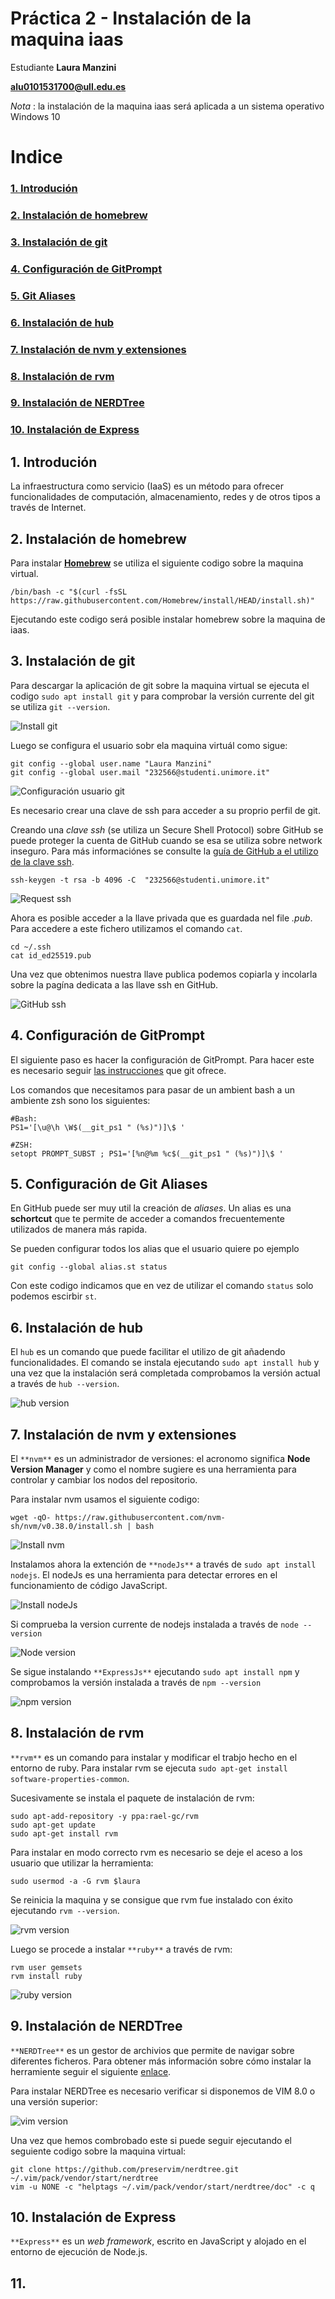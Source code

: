 # Práctica 2 - Instalación de la maquina iaas

Estudiante **Laura Manzini**

**alu0101531700@ull.edu.es**

_Nota_ : la instalación de la maquina iaas será aplicada a un sistema operativo Windows 10

# Indice
### [1. Introdución](#introdución)
### [2. Instalación de homebrew](#homebrew)
### [3. Instalación de git](#git)
### [4. Configuración de GitPrompt](#gitPrompt)
### [5. Git Aliases](#gitAliases)
### [6. Instalación de hub](#hub)
### [7. Instalación de nvm y extensiones](#nvm)
### [8. Instalación de rvm](#rvm)
### [9. Instalación de NERDTree](#nerdtree)
### [10. Instalación de Express](#express)


<a name = "introdución"><a>
## 1. Introdución

La infraestructura como servicio (IaaS) es un método para ofrecer funcionalidades de computación, almacenamiento, redes y de otros tipos a través de Internet.



<a name = "homebrew"><a>
## 2. Instalación de homebrew

Para instalar [**Homebrew**](https://brew.sh/index_es) se utiliza el siguiente codigo sobre la maquina virtual.

`/bin/bash -c "$(curl -fsSL https://raw.githubusercontent.com/Homebrew/install/HEAD/install.sh)"`

Ejecutando este codigo será posible instalar homebrew sobre la maquina de iaas.

<a name = "git"><a>
## 3. Instalación de git

Para descargar la aplicación de git sobre la maquina virtual se ejecuta el codigo `sudo apt install git` y para comprobar la versión currente del git se utiliza `git --version`.

![Install git](./Imagenes/Img1.jpg)

Luego se configura el usuario sobr ela maquina virtuál como sigue:

```
git config --global user.name "Laura Manzini"
git config --global user.mail "232566@studenti.unimore.it"
```

![Configuración usuario git](./Imagenes/Img2.jpg)

Es necesario crear una clave de ssh para acceder a su proprio perfil de git.

Creando una *clave ssh* (se utiliza un Secure Shell Protocol) sobre GitHub se puede proteger la cuenta de GitHub cuando se esa se utiliza sobre network inseguro. Para más informaciónes se consulte la [guía de GitHub a el utilizo de la clave ssh](https://docs.github.com/en/authentication/connecting-to-github-with-ssh).

`ssh-keygen -t rsa -b 4096 -C  "232566@studenti.unimore.it"`

![Request ssh](./Imagenes/Img3_ssh_request.jpg)

Ahora es posible acceder a la llave privada que es guardada nel file *.pub*. Para accedere a este fichero utilizamos el comando `cat`.

```
cd ~/.ssh
cat id_ed25519.pub
```
Una vez que obtenimos nuestra llave publica podemos copiarla y incolarla sobre la pagína dedicata a las llave ssh en GitHub.

![GitHub ssh](./Imagenes/Img3_ssh.jpg)

<a name = "gitPrompt"><a>
## 4. Configuración de GitPrompt

El siguiente paso es hacer la configuración de GitPrompt. Para hacer este es necesario seguir [las instrucciones](https://github.com/git/git/blob/master/contrib/completion/git-prompt.sh) que git ofrece. 

Los comandos que necesitamos para pasar de un ambient bash a un ambiente zsh sono los siguientes:

```
#Bash: 
PS1='[\u@\h \W$(__git_ps1 " (%s)")]\$ '
```

```
#ZSH:  
setopt PROMPT_SUBST ; PS1='[%n@%m %c$(__git_ps1 " (%s)")]\$ '
```

<a name = "gitAliases"><a>
## 5. Configuración de Git Aliases

En GitHub puede ser muy util la creación de _aliases_. Un alias es una **schortcut** que te permite de acceder a comandos frecuentemente utilizados de manera más rapida.

Se pueden configurar todos los alias que el usuario quiere po ejemplo 

`git config --global alias.st status`

Con este codigo indicamos que en vez de utilizar el comando `status` solo podemos escirbir `st`.


<a name = "hub"><a>
## 6. Instalación de hub

El `hub` es un comando que puede facilitar el utilizo de git añadendo funcionalidades. El comando se instala ejecutando `sudo apt install hub` y una vez que la instalación será completada comprobamos la versión actual a través de `hub --version`.

![hub version](./Imagenes/Img4_hub.jpg)

<a name = "nvm"><a>
## 7. Instalación de nvm y extensiones

El `**nvm**` es un administrador de versiones: el acronomo significa **Node Version Manager** y como el nombre sugiere es una herramienta para controlar y cambiar los nodos del repositorio.

Para instalar nvm usamos el siguiente codigo:

` wget -qO- https://raw.githubusercontent.com/nvm-sh/nvm/v0.38.0/install.sh | bash `

![Install nvm](./Imagenes/Img5_nvm.jpg)

Instalamos ahora la extención de `**nodeJs**` a través de `sudo apt install nodejs`. 
El nodeJs es una herramienta para detectar errores en el funcionamiento de código JavaScript.

![Install nodeJs](./Imagenes/Img6_nodejs.jpg)

Si comprueba la version currente de nodejs instalada a través de `node --version`

![Node version](./Imagenes/Img6_nodejs_version.jpg)

Se sigue instalando `**ExpressJs**` ejecutando `sudo apt install npm` y comprobamos la versión instalada a través de `npm --version`

![npm version](Img7_npm_version.jpg)

<a name = "rvm"><a>
## 8. Instalación de rvm

`**rvm**` es un comando para instalar y modificar el trabjo hecho en el entorno de ruby. Para instalar rvm se ejecuta  `sudo apt-get install software-properties-common`.

Sucesivamente se instala el paquete de instalación de rvm:

```
sudo apt-add-repository -y ppa:rael-gc/rvm
sudo apt-get update
sudo apt-get install rvm
```
Para instalar en modo correcto rvm es necesario se deje el aceso a los usuario que utilizar la herramienta:

`sudo usermod -a -G rvm $laura`

Se reinicia la maquina y se consigue que rvm fue instalado con éxito ejecutando `rvm --version`.

![rvm version](./Imagenes/Img8_rvm_version.jpg)

Luego se procede a instalar `**ruby**` a través de rvm:

```
rvm user gemsets
rvm install ruby
```

![ruby version](./Imagenes/Img9_ruby_version.jpg)

<a name = "nerdtree"><a>
## 9. Instalación de NERDTree

`**NERDTree**` es un gestor de archivios que permite de navigar sobre diferentes ficheros. Para obtener más información sobre cómo instalar la herramiente seguir el siguiente [enlace](https://github.com/preservim/nerdtree).

Para instalar NERDTree es necesario verificar si disponemos de VIM 8.0 o una versión superior:

![vim version](./Imagenes/Img10_vim_version.jpg)

Una vez que hemos combrobado este si puede seguir ejecutando el seguiente codigo sobre la maquina virtual:

```
git clone https://github.com/preservim/nerdtree.git ~/.vim/pack/vendor/start/nerdtree
vim -u NONE -c "helptags ~/.vim/pack/vendor/start/nerdtree/doc" -c q
```

<a name = "express"><a>
## 10. Instalación de Express
`**Express**` es un *web framework*, escrito en JavaScript y alojado en el entorno de ejecución de Node.js.


<a name = ""><a>
## 11.



